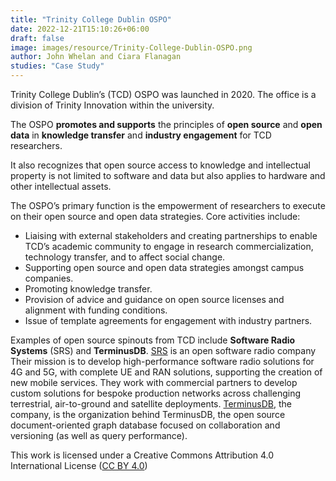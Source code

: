 ```yaml
---
title: "Trinity College Dublin OSPO"
date: 2022-12-21T15:10:26+06:00 
draft: false
image: images/resource/Trinity-College-Dublin-OSPO.png
author: John Whelan and Ciara Flanagan
studies: "Case Study"
---
```


Trinity College Dublin’s (TCD) OSPO was launched in 2020. The office is a division of Trinity Innovation within the university.

The OSPO <b>promotes and supports</b> the principles of <b>open source</b> and <b>open data</b> in <b>knowledge transfer</b> and <b>industry engagement</b> for TCD researchers.

It also recognizes that open source access to knowledge and intellectual property is not limited to software and data but also applies to hardware and other intellectual assets.

The OSPO’s primary function is the empowerment of researchers to execute on their open source and open data strategies. Core activities include:

- Liaising with external stakeholders and creating partnerships to enable TCD’s academic community to engage in research commercialization, technology transfer, and to affect social change.
- Supporting open source and open data strategies amongst campus companies.
- Promoting knowledge transfer.
- Provision of advice and guidance on open source licenses and alignment with funding conditions.
- Issue of template agreements for engagement with industry partners.

Examples of open source spinouts from TCD include <b>Software Radio Systems</b> (SRS) and <b>TerminusDB</b>. [SRS](https://www.srs.io/) is an open software radio company Their mission is to develop high-performance software radio solutions for 4G and 5G, with complete UE and RAN solutions, supporting the creation of new mobile services. They work with commercial partners to develop custom solutions for bespoke production networks across challenging terrestrial, air-to-ground and satellite deployments. [TerminusDB](https://terminusdb.com/), the company, is the organization behind TerminusDB, the open source document-oriented graph database focused on collaboration and versioning (as well as query performance).

This work is licensed under a Creative Commons Attribution 4.0 International License ([CC BY 4.0](https://creativecommons.org/licenses/by/4.0/))
